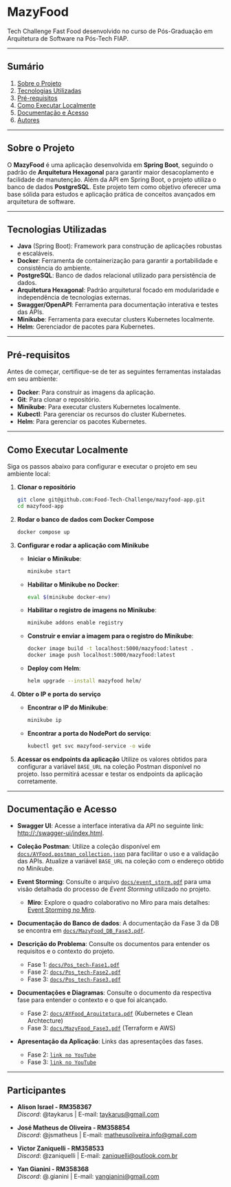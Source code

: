 # MazyFood

Tech Challenge Fast Food desenvolvido no curso de Pós-Graduação em Arquitetura de Software na Pós-Tech FIAP.

---

## Sumário

1. [Sobre o Projeto](#sobre-o-projeto)
2. [Tecnologias Utilizadas](#tecnologias-utilizadas)
3. [Pré-requisitos](#pré-requisitos)
4. [Como Executar Localmente](#como-executar-localmente)
5. [Documentação e Acesso](#documentação-e-acesso)
6. [Autores](#autores)

---

## Sobre o Projeto

O **MazyFood** é uma aplicação desenvolvida em **Spring Boot**, seguindo o padrão de **Arquitetura Hexagonal** para
garantir maior desacoplamento e facilidade de manutenção. Além da API em Spring Boot, o projeto utiliza o banco de dados
**PostgreSQL**. Este projeto tem como objetivo oferecer uma base sólida para estudos e aplicação prática de conceitos
avançados em arquitetura de software.

---

## Tecnologias Utilizadas

- **Java** (Spring Boot): Framework para construção de aplicações robustas e escaláveis.
- **Docker**: Ferramenta de containerização para garantir a portabilidade e consistência do ambiente.
- **PostgreSQL**: Banco de dados relacional utilizado para persistência de dados.
- **Arquitetura Hexagonal**: Padrão arquitetural focado em modularidade e independência de tecnologias externas.
- **Swagger/OpenAPI**: Ferramenta para documentação interativa e testes das APIs.
- **Minikube**: Ferramenta para executar clusters Kubernetes localmente.
- **Helm**: Gerenciador de pacotes para Kubernetes.

---

## Pré-requisitos

Antes de começar, certifique-se de ter as seguintes ferramentas instaladas em seu ambiente:

- **Docker**: Para construir as imagens da aplicação.
- **Git**: Para clonar o repositório.
- **Minikube**: Para executar clusters Kubernetes localmente.
- **Kubectl**: Para gerenciar os recursos do cluster Kubernetes.
- **Helm**: Para gerenciar os pacotes Kubernetes.

---

## Como Executar Localmente

Siga os passos abaixo para configurar e executar o projeto em seu ambiente local:

1. **Clonar o repositório**
   ```bash
   git clone git@github.com:Food-Tech-Challenge/mazyfood-app.git 
   cd mazyfood-app
   ```

2. **Rodar o banco de dados com Docker Compose**
   ```bash
   docker compose up
   ```

3. **Configurar e rodar a aplicação com Minikube**
    - **Iniciar o Minikube**:
      ```bash
      minikube start
      ```

    - **Habilitar o Minikube no Docker**:
      ```bash
      eval $(minikube docker-env)
      ```

    - **Habilitar o registro de imagens no Minikube**:
      ```bash
      minikube addons enable registry
      ```

    - **Construir e enviar a imagem para o registro do Minikube**:
      ```bash
      docker image build -t localhost:5000/mazyfood:latest .
      docker image push localhost:5000/mazyfood:latest
      ```

    - **Deploy com Helm**:
      ```bash
      helm upgrade --install mazyfood helm/
      ```

4. **Obter o IP e porta do serviço**
    - **Encontrar o IP do Minikube**:
      ```bash
      minikube ip
      ```
    - **Encontrar a porta do NodePort do serviço**:
      ```bash
      kubectl get svc mazyfood-service -o wide
      ```

5. **Acessar os endpoints da aplicação**
   Utilize os valores obtidos para configurar a variável `BASE_URL` na coleção Postman disponível no projeto. Isso
   permitirá acessar e testar os endpoints da aplicação corretamente.

---

## Documentação e Acesso

- **Swagger UI**: Acesse a interface interativa da API no seguinte
  link: [http://<minikube-ip>:<node-port>/swagger-ui/index.html](http://<minikube-ip>:<node-port>/swagger-ui/index.html).

- **Coleção Postman**: Utilize a coleção disponível em [
  `docs/AYFood.postman_collection.json`](./docs/AYFood.postman_collection.json) para facilitar o uso e a validação das
  APIs. Atualize a variável `BASE_URL` na coleção com o endereço obtido no Minikube.

- **Event Storming**: Consulte o arquivo [`docs/event_storm.pdf`](./docs/event_storm.pdf) para uma visão detalhada do
  processo de *Event Storming* utilizado no projeto.

    - **Miro**: Explore o quadro colaborativo no Miro para mais
      detalhes: [Event Storming no Miro](https://miro.com/app/board/uXjVLw047SM=/).

- **Documentação do Banco de dados**: A documentação da Fase 3 da DB se encontra em [`docs/MazyFood_DB_Fase3.pdf`](./docs/MazyFood_DB_Fase3.pdf).

- **Descrição do Problema**: Consulte os documentos para entender os requisitos e o contexto do projeto.
  - Fase 1: [`docs/Pos_tech-Fase1.pdf`](./docs/Pos_tech-Fase1.pdf)
  - Fase 2: [`docs/Pos_tech-Fase2.pdf`](./docs/Pos_tech-Fase2.pdf)
  - Fase 3: [`docs/Pos_tech-Fase3.pdf`](./docs/Pos_tech-Fase3.pdf)

- **Documentações e Diagramas**: Consulte o documento da respectiva fase para entender o contexto e o que foi alcançado.
  - Fase 2: [`docs/AYFood_Arquitetura.pdf`](./docs/AYFood_Arquitetura.pdf) (Kubernetes e Clean Archtecture) 
  - Fase 3: [`docs/MazyFood_Fase3.pdf`](./docs/MazyFood_Fase3.pdf) (Terraform e AWS)

- **Apresentação da Aplicação**: Links das apresentações das fases.
  - Fase 2: [`link no YouTube`](https://youtu.be/0XZYn2qy22Q)
  - Fase 3: [`link no YouTube`](https://youtu.be/)

---

## Participantes

- **Alison Israel - RM358367**  
  *Discord*: @taykarus | E-mail: taykarus@gmail.com

- **José Matheus de Oliveira - RM358854**  
  *Discord*: @jsmatheus | E-mail: matheusoliveira.info@gmail.com

- **Victor Zaniquelli - RM358533**  
  *Discord*: @zaniquelli | E-mail: zaniquelli@outlook.com.br

- **Yan Gianini - RM358368**  
  *Discord*: @.gianini | E-mail: yangianini@gmail.com